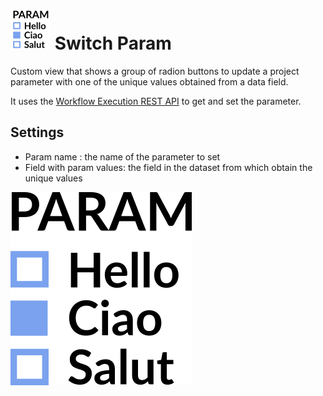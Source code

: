 # ![](icon.svg) Switch Param

Custom view that shows a group of radion buttons to update a project parameter with one of the unique values obtained from a data field.

It uses the [Workflow Execution REST API](https://help.visokio.com/support/solutions/articles/42000073133-workflow-execution-rest-apis) to get and set the parameter.

## Settings

 - Param name : the name of the parameter to set
 - Field with param values: the field in the dataset from which obtain the unique values 

![screenshot](thumbnail.png)
